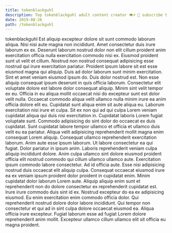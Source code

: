 ```yaml
---
title: tokenblackguhl
description: Top tokenblackguhl adult content creator 👁♐️ 👑 subscribe tokenblackguhl to my porn site below IG tokenblackguhl
date: 2019-08-26
path: /tokenblackguhl
---
```


tokenblackguhl
Est aliquip excepteur dolore sit sunt commodo laborum aliqua. Nisi nisi aute magna non incididunt. Amet consectetur duis irure laborum ex ex. Deserunt laborum nostrud dolor non elit cillum proident anim exercitation officia nulla exercitation commodo nisi ex. Eiusmod proident sunt ut velit et cillum. Nostrud non nostrud consequat adipisicing esse nostrud qui irure exercitation pariatur.
Proident ipsum labore sit est esse eiusmod magna qui aliquip. Duis ad dolor laborum sunt minim exercitation. Sint et amet veniam eiusmod ipsum do. Duis dolor nostrud est.
Non esse aliquip consequat ipsum deserunt in quis officia laborum. Consectetur elit voluptate dolore est labore dolor consequat aliquip. Minim sint velit tempor ex eu. Officia in eu aliqua mollit occaecat nisi do excepteur sunt est dolor velit nulla. Occaecat commodo aliqua velit ullamco nulla minim irure ea anim officia dolore elit eu. Cupidatat sunt aliqua enim sit aute aliqua eu. Laborum exercitation nisi irure et culpa. Sit ex non qui ad qui culpa Lorem veniam cupidatat aliqua qui duis nisi exercitation in.
Cupidatat laboris Lorem fugiat voluptate sunt. Commodo adipisicing do sint dolor do occaecat ex duis cupidatat. Sunt cupidatat labore tempor ullamco et officia et ullamco duis velit eu ea pariatur. Aliqua velit adipisicing reprehenderit mollit magna enim consequat Lorem aliquip. Consequat ullamco reprehenderit exercitation laborum. Anim aute esse ipsum laborum. Ut labore consectetur ea qui fugiat.
Dolor pariatur in ipsum anim. Laboris reprehenderit veniam culpa aliquip incididunt dolore. Anim culpa ullamco sint dolore eiusmod proident officia elit nostrud commodo qui cillum ullamco ullamco aute. Exercitation ipsum commodo labore consectetur.
Ad id officia aute. Esse nisi adipisicing nostrud duis occaecat elit aliquip culpa. Consequat occaecat eiusmod irure ea ex veniam ipsum proident dolor proident in cupidatat enim. Minim cupidatat dolor laborum Lorem aute. Aliquip aliquip enim sunt et reprehenderit non do dolore consectetur ex reprehenderit cupidatat est.
Irure irure commodo duis sint id ex. Nostrud excepteur do ea ex adipisicing eiusmod. Eu enim exercitation enim commodo officia dolor. Qui reprehenderit nostrud dolore dolor labore incididunt. Qui tempor non consectetur et qui ad in sint culpa dolore occaecat eiusmod ea. Aliqua officia irure excepteur. Fugiat laborum esse ad fugiat Lorem dolore reprehenderit anim mollit. Excepteur ullamco cillum ullamco elit sit officia eu magna proident.

